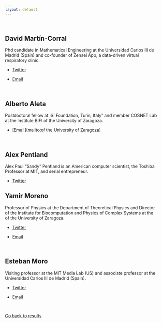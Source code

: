 ```yaml
---
layout: default
---
```


<br>

## David Martín-Corral

Phd candidate in Mathematical Engineering at the Universidad Carlos III de Madrid (Spain) and co-founder of Zensei App, a data-driven virtual respiratory clinic.

* [Twitter](https://twitter.com/Dmartincc)

* [Email](mailto:dmartinc84@gmail.com)

<br>

## Alberto Aleta

Postdoctoral fellow at ISI Foundation, Turin, Italy" and member COSNET Lab at the Institute BIFI of the University of Zaragoza.

* [Email](mailto:of the University of Zaragoza)

<br>

## Alex Pentland

Alex Paul "Sandy" Pentland is an American computer scientist, the Toshiba Professor at MIT, and serial entrepreneur.

* [Twitter](https://twitter.com/alex_pentland)

## Yamir Moreno

Professor of Physics at the Department of Theoretical Physics and Director of the Institute for Biocomputation and Physics of Complex Systems at the of the University of Zaragoza.

* [Twitter](https://twitter.com/cosnet_bifi)

* [Email](mailto:yamir.moreno@gmail.com)

<br>

## Esteban Moro

Visiting professor at the MIT Media Lab (US) and associate professor at the Universidad Carlos III de Madrid (Spain).

* [Twitter](https://twitter.com/estebanmoro)

* [Email](mailto:esteban.moroegido@gmail.com)

<br>

[Go back to results](/)